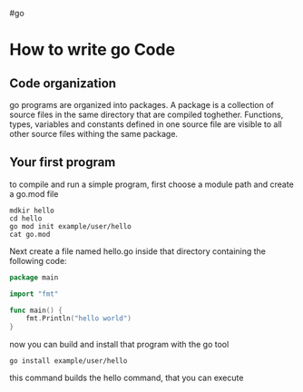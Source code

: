#go 
# How to write go Code

## Code organization

go programs are organized into packages. A package is a collection of source files in the same directory that are compiled toghether. Functions, types, variables and constants defined in one source file are visible to all other source files withing the same package.

## Your first program

to compile and run a simple program, first choose a module path and create a go.mod file

```
mdkir hello
cd hello
go mod init example/user/hello
cat go.mod
```

Next create a file named hello.go inside that directory containing the following code:

```go
package main

import "fmt"

func main() {
    fmt.Println("hello world")
}
```

now you can build and install that program with the go tool

```
go install example/user/hello
```

this command builds the hello command, that you can execute
